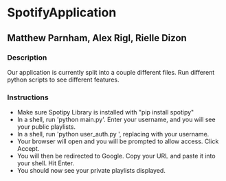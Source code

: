 # SpotifyApplication
## Matthew Parnham, Alex Rigl, Rielle Dizon

### Description
Our application is currently split into a couple different files.  Run different python scripts to see different features.

### Instructions
* Make sure Spotipy Library is installed with "pip install spotipy"
* In a shell, run 'python main.py'. Enter your username, and you will see your public playlists.
* In a shell, run 'python user_auth.py <username>', replacing <username> with your username.
* Your browser will open and you will be prompted to allow access. Click Accept.
* You will then be redirected to Google.  Copy your URL and paste it into your shell. Hit Enter.
* You should now see your private playlists displayed.
